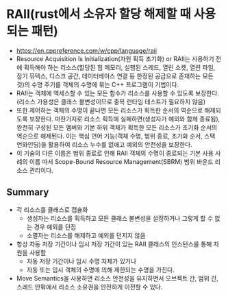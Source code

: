 # RAII(rust에서 소유자 할당 해제할 때 사용되는 패턴)

- https://en.cppreference.com/w/cpp/language/raii
- Resource Acquisition Is Initialization(자원 획득 초기화) or RAII는 사용하기 전에 획득해야 하는 리소스(할당된 힙 메모리, 실행된 스레드, 열린 소켓, 열린 파일, 잠기 뮤텍스, 디스크 공간, 데이터베이스 연결 등 한정된 공급으로 존재하는 모든 것)의 수명 주기를 객체의 수명에 묶는 C++ 프로그램이 기법이다.
- RAII는 객체에 액세스할 수 있는 모든 함수가 리소스를 사용할 수 있도록 보장한다.(리소스 가용성은 클래스 불변성이므로 중복 런타임 테스트가 필요하지 않음)
- 또한 제어하는 객체의 수명이 끝나면 모든 리소스가 획득한 순서의 역순으로 해제되도록 보장한다. 마찬가지로 리소스 획득에 실패하면(생성자가 예외와 함께 종료됨), 완전히 구성된 모든 멤버와 기본 하위 객체가 획득한 모든 리소스가 초기화 순서의 역순으로 해제된다. 이는 핵심 언어 기능(객체 수명, 범위 종료, 초기화 순서, 스택 언와인딩)을 활용하여 리소스 누수를 없애고 예외의 안전성을 보장한다.
- 이 기술의 다른 이름은 범위 종료로 인해 RAII 객체의 수명이 종료되는 기본 사용 사례의 이름 따서 Scope-Bound Resource Management(SBRM) 범위 바운드 리소스 관리이다.

## Summary
- 각 리소스를 클래스로 캡슐화
    - 생성자는 리소스를 획득하고 모든 클래스 불변성을 설정하거나 그렇게 할 수 없는 경우 예외를 던짐
    - 소멸자는 리소스를 해제하고 예외를 던지지 않음
- 항상 자동 저장 기간이나 임시 저장 기간이 있는 RAII 클래스의 인스턴스를 통해 자원을 사용함
    - 자동 저장 기간이나 임시 수명 자체가 있거나
    - 자동 또는 임시 객체의 수명에 의해 제한되는 수명을 가진다.
- Move Semantics을 사용하면 리소스 안전성을 유지하면서 오브젝트 간, 범위 간, 스레드 안팎에서 리소스 소유권을 안전하게 이전할 수 있다.
